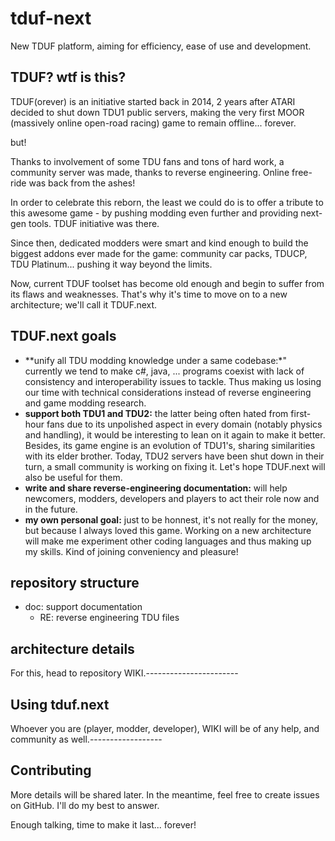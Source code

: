 # tduf-next
New TDUF platform, aiming for efficiency, ease of use and development.

## TDUF? wtf is this?
TDUF(orever) is an initiative started back in 2014, 2 years after ATARI decided to shut down TDU1 public servers, making the very first MOOR (massively online open-road racing) game to remain offline... forever.

but!

Thanks to involvement of some TDU fans and tons of hard work, a community server was made, thanks to reverse engineering. Online free-ride was back from the ashes!

In order to celebrate this reborn, the least we could do is to offer a tribute to this awesome game - by pushing modding even further and providing next-gen tools. TDUF initiative was there.

Since then, dedicated modders were smart and kind enough to build the biggest addons ever made for the game: community car packs, TDUCP, TDU Platinum... pushing it way beyond the limits.

Now, current TDUF toolset has become old enough and begin to suffer from its flaws and weaknesses. That's why it's time to move on to a new architecture; we'll call it TDUF.next.

## TDUF.next goals
- **unify all TDU modding knowledge under a same codebase:*" currently we tend to make c#, java, ... programs coexist with lack of consistency and interoperability issues to tackle. Thus making us losing our time with technical considerations instead of reverse engineering and game modding research.
- **support both TDU1 and TDU2:** the latter being often hated from first-hour fans due to its unpolished aspect in every domain (notably physics and handling), it would be interesting to lean on it again to make it better. Besides, its game engine is an evolution of TDU1's, sharing similarities with its elder brother. Today, TDU2 servers have been shut down in their turn, a small community is working on fixing it. Let's hope TDUF.next will also be useful for them.
- **write and share reverse-engineering documentation:** will help newcomers, modders, developers and players to act their role now and in the future.
- **my own personal goal:** just to be honnest, it's not really for the money, but because I always loved this game. Working on a new architecture will make me experiment other coding languages and thus making up my skills. Kind of joining conveniency and pleasure!

## repository structure
- doc: support documentation
  - RE: reverse engineering TDU files
  
## architecture details
For this, head to repository WIKI.-----------------------

## Using tduf.next
Whoever you are (player, modder, developer), WIKI will be of any help, and community as well.------------------

## Contributing
More details will be shared later. In the meantime, feel free to create issues on GitHub. I'll do my best to answer.


Enough talking, time to make it last... forever!
